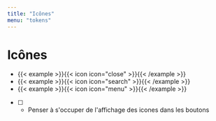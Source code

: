 ```yaml
---
title: "Icônes"
menu: "tokens"
---
```


# Icônes

* {{< example >}}{{< icon icon="close" >}}{{< /example >}}
* {{< example >}}{{< icon icon="search" >}}{{< /example >}}
* {{< example >}}{{< icon icon="menu" >}}{{< /example >}}

* [ ] * Penser à s'occuper de l'affichage des icones dans les boutons
